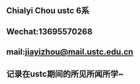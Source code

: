 
## Chialyi Chou ustc 6系
## Wechat:13695570268
## mail:jiayizhou@mail.ustc.edu.cn
## 记录在ustc期间的所见所闻所学~

